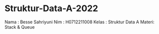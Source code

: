 # Struktur-Data-A-2022

Nama  : Besse Sahriyuni 
Nim   : H0712211008
Kelas : Struktur Data A
Materi: Stack & Queue
